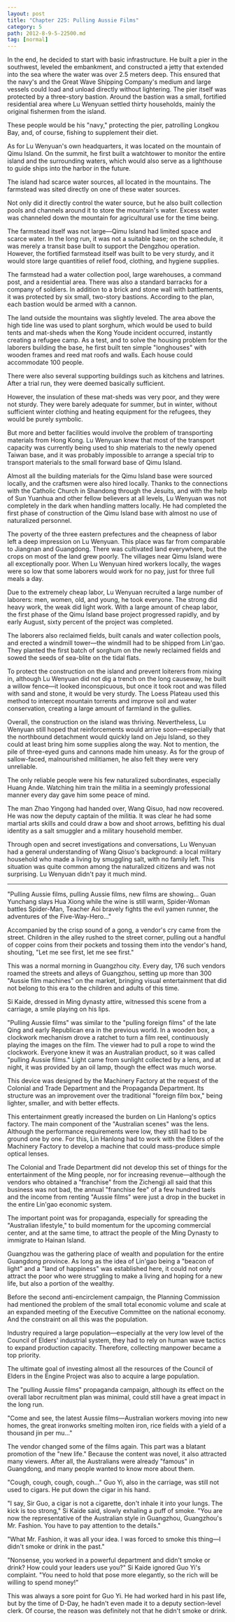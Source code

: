 ```yaml
---
layout: post
title: "Chapter 225: Pulling Aussie Films"
category: 5
path: 2012-8-9-5-22500.md
tag: [normal]
---
```


In the end, he decided to start with basic infrastructure. He built a pier in the southwest, leveled the embankment, and constructed a jetty that extended into the sea where the water was over 2.5 meters deep. This ensured that the navy's and the Great Wave Shipping Company's medium and large vessels could load and unload directly without lightering. The pier itself was protected by a three-story bastion. Around the bastion was a small, fortified residential area where Lu Wenyuan settled thirty households, mainly the original fishermen from the island.

These people would be his "navy," protecting the pier, patrolling Longkou Bay, and, of course, fishing to supplement their diet.

As for Lu Wenyuan's own headquarters, it was located on the mountain of Qimu Island. On the summit, he first built a watchtower to monitor the entire island and the surrounding waters, which would also serve as a lighthouse to guide ships into the harbor in the future.

The island had scarce water sources, all located in the mountains. The farmstead was sited directly on one of these water sources.

Not only did it directly control the water source, but he also built collection pools and channels around it to store the mountain's water. Excess water was channeled down the mountain for agricultural use for the time being.

The farmstead itself was not large—Qimu Island had limited space and scarce water. In the long run, it was not a suitable base; on the schedule, it was merely a transit base built to support the Dengzhou operation. However, the fortified farmstead itself was built to be very sturdy, and it would store large quantities of relief food, clothing, and hygiene supplies.

The farmstead had a water collection pool, large warehouses, a command post, and a residential area. There was also a standard barracks for a company of soldiers. In addition to a brick and stone wall with battlements, it was protected by six small, two-story bastions. According to the plan, each bastion would be armed with a cannon.

The land outside the mountains was slightly leveled. The area above the high tide line was used to plant sorghum, which would be used to build tents and mat-sheds when the Kong Youde incident occurred, instantly creating a refugee camp. As a test, and to solve the housing problem for the laborers building the base, he first built ten simple "longhouses" with wooden frames and reed mat roofs and walls. Each house could accommodate 100 people.

There were also several supporting buildings such as kitchens and latrines. After a trial run, they were deemed basically sufficient.

However, the insulation of these mat-sheds was very poor, and they were not sturdy. They were barely adequate for summer, but in winter, without sufficient winter clothing and heating equipment for the refugees, they would be purely symbolic.

But more and better facilities would involve the problem of transporting materials from Hong Kong. Lu Wenyuan knew that most of the transport capacity was currently being used to ship materials to the newly opened Taiwan base, and it was probably impossible to arrange a special trip to transport materials to the small forward base of Qimu Island.

Almost all the building materials for the Qimu Island base were sourced locally, and the craftsmen were also hired locally. Thanks to the connections with the Catholic Church in Shandong through the Jesuits, and with the help of Sun Yuanhua and other fellow believers at all levels, Lu Wenyuan was not completely in the dark when handling matters locally. He had completed the first phase of construction of the Qimu Island base with almost no use of naturalized personnel.

The poverty of the three eastern prefectures and the cheapness of labor left a deep impression on Lu Wenyuan. This place was far from comparable to Jiangnan and Guangdong. There was cultivated land everywhere, but the crops on most of the land grew poorly. The villages near Qimu Island were all exceptionally poor. When Lu Wenyuan hired workers locally, the wages were so low that some laborers would work for no pay, just for three full meals a day.

Due to the extremely cheap labor, Lu Wenyuan recruited a large number of laborers: men, women, old, and young, he took everyone. The strong did heavy work, the weak did light work. With a large amount of cheap labor, the first phase of the Qimu Island base project progressed rapidly, and by early August, sixty percent of the project was completed.

The laborers also reclaimed fields, built canals and water collection pools, and erected a windmill tower—the windmill had to be shipped from Lin'gao. They planted the first batch of sorghum on the newly reclaimed fields and sowed the seeds of sea-blite on the tidal flats.

To protect the construction on the island and prevent loiterers from mixing in, although Lu Wenyuan did not dig a trench on the long causeway, he built a willow fence—it looked inconspicuous, but once it took root and was filled with sand and stone, it would be very sturdy. The Loess Plateau used this method to intercept mountain torrents and improve soil and water conservation, creating a large amount of farmland in the gullies.

Overall, the construction on the island was thriving. Nevertheless, Lu Wenyuan still hoped that reinforcements would arrive soon—especially that the northbound detachment would quickly land on Jeju Island, so they could at least bring him some supplies along the way. Not to mention, the pile of three-eyed guns and cannons made him uneasy. As for the group of sallow-faced, malnourished militiamen, he also felt they were very unreliable.

The only reliable people were his few naturalized subordinates, especially Huang Ande. Watching him train the militia in a seemingly professional manner every day gave him some peace of mind.

The man Zhao Yingong had handed over, Wang Qisuo, had now recovered. He was now the deputy captain of the militia. It was clear he had some martial arts skills and could draw a bow and shoot arrows, befitting his dual identity as a salt smuggler and a military household member.

Through open and secret investigations and conversations, Lu Wenyuan had a general understanding of Wang Qisuo's background: a local military household who made a living by smuggling salt, with no family left. This situation was quite common among the naturalized citizens and was not surprising. Lu Wenyuan didn't pay it much mind.

---

"Pulling Aussie films, pulling Aussie films, new films are showing... Guan Yunchang slays Hua Xiong while the wine is still warm, Spider-Woman battles Spider-Man, Teacher Aoi bravely fights the evil yamen runner, the adventures of the Five-Way-Hero..."

Accompanied by the crisp sound of a gong, a vendor's cry came from the street. Children in the alley rushed to the street corner, pulling out a handful of copper coins from their pockets and tossing them into the vendor's hand, shouting, "Let me see first, let me see first."

This was a normal morning in Guangzhou city. Every day, 176 such vendors roamed the streets and alleys of Guangzhou, setting up more than 300 "Aussie film machines" on the market, bringing visual entertainment that did not belong to this era to the children and adults of this time.

Si Kaide, dressed in Ming dynasty attire, witnessed this scene from a carriage, a smile playing on his lips.

"Pulling Aussie films" was similar to the "pulling foreign films" of the late Qing and early Republican era in the previous world. In a wooden box, a clockwork mechanism drove a ratchet to turn a film reel, continuously playing the images on the film. The viewer had to pull a rope to wind the clockwork. Everyone knew it was an Australian product, so it was called "pulling Aussie films." Light came from sunlight collected by a lens, and at night, it was provided by an oil lamp, though the effect was much worse.

This device was designed by the Machinery Factory at the request of the Colonial and Trade Department and the Propaganda Department. Its structure was an improvement over the traditional "foreign film box," being lighter, smaller, and with better effects.

This entertainment greatly increased the burden on Lin Hanlong's optics factory. The main component of the "Australian scenes" was the lens. Although the performance requirements were low, they still had to be ground one by one. For this, Lin Hanlong had to work with the Elders of the Machinery Factory to develop a machine that could mass-produce simple optical lenses.

The Colonial and Trade Department did not develop this set of things for the entertainment of the Ming people, nor for increasing revenue—although the vendors who obtained a "franchise" from the Zichengji all said that this business was not bad, the annual "franchise fee" of a few hundred taels and the income from renting "Aussie films" were just a drop in the bucket in the entire Lin'gao economic system.

The important point was for propaganda, especially for spreading the "Australian lifestyle," to build momentum for the upcoming commercial center, and at the same time, to attract the people of the Ming Dynasty to immigrate to Hainan Island.

Guangzhou was the gathering place of wealth and population for the entire Guangdong province. As long as the idea of Lin'gao being a "beacon of light" and a "land of happiness" was established here, it could not only attract the poor who were struggling to make a living and hoping for a new life, but also a portion of the wealthy.

Before the second anti-encirclement campaign, the Planning Commission had mentioned the problem of the small total economic volume and scale at an expanded meeting of the Executive Committee on the national economy. And the constraint on all this was the population.

Industry required a large population—especially at the very low level of the Council of Elders' industrial system, they had to rely on human wave tactics to expand production capacity. Therefore, collecting manpower became a top priority.

The ultimate goal of investing almost all the resources of the Council of Elders in the Engine Project was also to acquire a large population.

The "pulling Aussie films" propaganda campaign, although its effect on the overall labor recruitment plan was minimal, could still have a great impact in the long run.

"Come and see, the latest Aussie films—Australian workers moving into new homes, the great ironworks smelting molten iron, rice fields with a yield of a thousand jin per mu..."

The vendor changed some of the films again. This part was a blatant promotion of the "new life." Because the content was novel, it also attracted many viewers. After all, the Australians were already "famous" in Guangdong, and many people wanted to know more about them.

"Cough, cough, cough, cough..." Guo Yi, also in the carriage, was still not used to cigars. He put down the cigar in his hand.

"I say, Sir Guo, a cigar is not a cigarette, don't inhale it into your lungs. The kick is too strong," Si Kaide said, slowly exhaling a puff of smoke. "You are now the representative of the Australian style in Guangzhou, Guangzhou's Mr. Fashion. You have to pay attention to the details."

"What Mr. Fashion, it was all your idea. I was forced to smoke this thing—I didn't smoke or drink in the past."

"Nonsense, you worked in a powerful department and didn't smoke or drink? How could your leaders use you?" Si Kaide ignored Guo Yi's complaint. "You need to hold that pose more elegantly, so the rich will be willing to spend money!"

This was always a sore point for Guo Yi. He had worked hard in his past life, but by the time of D-Day, he hadn't even made it to a deputy section-level clerk. Of course, the reason was definitely not that he didn't smoke or drink.